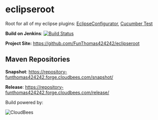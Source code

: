 eclipseroot
===========

Root for all of my eclipse plugins: 
[EclipseConfigurator](https://github.com/FunThomas424242/eclipseroot/tree/89f3b0e550ce3deb19d87fe664ec95196b6e20b7/eclipseconfigurator),
[Cucumber Test](https://github.com/FunThomas424242/eclipseroot/tree/master/eclipseconfigurator-test)

**Build on Jenkins**: [![Build Status](https://funthomas424242.ci.cloudbees.com/job/Eclipse%20Tools/badge/icon)](https://funthomas424242.ci.cloudbees.com/job/Eclipse%20Tools/)

**Project Site:** https://github.com/FunThomas424242/eclipseroot

Maven Repositories
------------------

**Snapshot**: https://repository-funthomas424242.forge.cloudbees.com/snapshot/

**Release**: https://repository-funthomas424242.forge.cloudbees.com/release/

Build powered by:

![CloudBees](http://web-static-cloudfront.s3.amazonaws.com/images/badges/BuiltOnDEV.png)